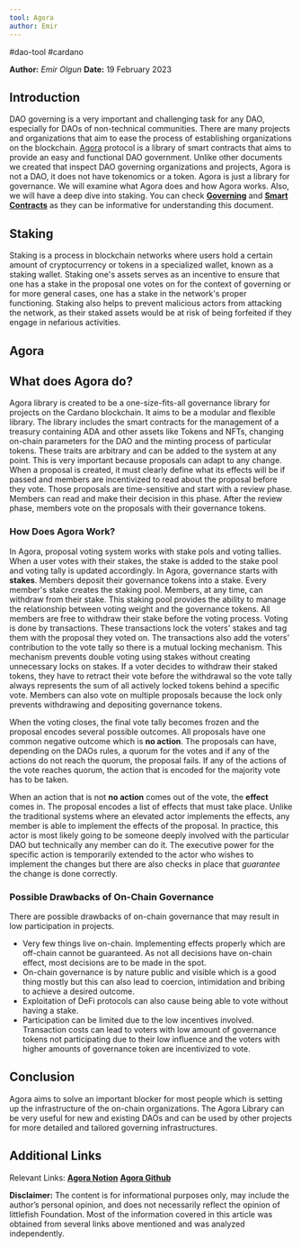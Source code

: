```yaml
---
tool: Agora
author: Emir
---
```


#dao-tool #cardano 

**Author:** *Emir Olgun*
**Date:** 19 February 2023

## Introduction

DAO governing is a very important and challenging task for any DAO, especially for DAOs of non-technical communities. There are many projects and organizations that aim to ease the process of establishing organizations on the blockchain. [Agora](https://github.com/Liqwid-Labs/agora) protocol is a library of smart contracts that aims to provide an easy and functional DAO government. Unlike other documents we created that inspect DAO governing organizations and projects, Agora is not a DAO, it does not have tokenomics or a token. Agora is just a library for governance. We will examine what Agora does and how Agora works. Also, we will have a deep dive into staking. You can check [**Governing**](https://hackmd.io/uFYmotUkSO6qCZPeFd_Q4A#DAO-Governing) and [**Smart Contracts**](https://hackmd.io/uFYmotUkSO6qCZPeFd_Q4A#Smart-Contract) as they can be informative for understanding this document.

## Staking

Staking is a process in blockchain networks where users hold a certain amount of cryptocurrency or tokens in a specialized wallet, known as a staking wallet. Staking one's assets serves as an incentive to ensure that one has a stake in the proposal one votes on for the context of governing or for more general cases, one has a stake in the network's proper functioning.
Staking also helps to prevent malicious actors from attacking the network, as their staked assets would be at risk of being forfeited if they engage in nefarious activities.

## Agora

## What does Agora do?

Agora library is created to be a one-size-fits-all governance library for projects on the Cardano blockchain. It aims to be a modular and flexible library. The library includes the smart contracts for the management of a treasury containing ADA and other assets like Tokens and NFTs, changing on-chain parameters for the DAO and the minting process of particular tokens. These traits are arbitrary and can be added to the system at any point. This is very important because proposals can adapt to any change.
When a proposal is created, it must clearly define what its effects will be if passed and members are incentivized to read about the proposal before they vote. Those proposals are time-sensitive and start with a review phase. Members can read and make their decision in this phase. After the review phase, members vote on the proposals with their governance tokens.

### How Does Agora Work?

In Agora, proposal voting system works with stake pols and voting tallies. When a user votes with their stakes, the stake is added to the stake pool and voting tally is updated accordingly. 
In Agora, governance starts with **stakes**. Members deposit their governance tokens into a stake. Every member's stake creates the staking pool. Members, at any time, can withdraw from their stake. This staking pool provides the ability to manage the relationship between voting weight and the governance tokens. All members are free to withdraw their stake before the voting process. Voting is done by transactions. These transactions lock the voters' stakes and tag them with the proposal they voted on. The transactions also add the voters' contribution to the vote tally so there is a mutual locking mechanism. This mechanism prevents double voting using stakes without creating unnecessary locks on stakes.
If a voter decides to withdraw their staked tokens, they have to retract their vote before the withdrawal so the vote tally always represents the sum of all actively locked tokens behind a specific vote.
Members can also vote on multiple proposals because the lock only prevents withdrawing and depositing governance tokens.

When the voting closes, the final vote tally becomes frozen and the proposal encodes several possible outcomes. All proposals have one common negative outcome which is **no action**. The proposals can have, depending on the DAOs rules, a quorum for the votes and if any of the actions do not reach the quorum, the proposal fails. If any of the actions of the vote reaches quorum, the action that is encoded for the majority vote has to be taken.

When an action that is not **no action** comes out of the vote, the **effect** comes in. The proposal encodes a list of effects that must take place. Unlike the traditional systems where an elevated actor implements the effects, any member is able to implement the effects of the proposal. In practice, this actor is most likely going to be someone deeply involved with the particular DAO but technically any member can do it. The executive power for the specific action is temporarily extended to the actor who wishes to implement the changes but there are also checks in place that *guarantee* the change is done correctly.

### Possible Drawbacks of On-Chain Governance

There are possible drawbacks of on-chain governance that may result in low participation in projects.

- Very few things live on-chain. Implementing effects properly which are off-chain cannot be guaranteed. As not all decisions have on-chain effect, most decisions are to be made in the spot.
- On-chain governance is by nature public and visible which is a good thing mostly but this can also lead to coercion, intimidation and bribing to achieve a desired outcome.
- Exploitation of DeFi protocols can also cause being able to vote without having a stake.
- Participation can be limited due to the low incentives involved. Transaction costs can lead to voters with low amount of governance tokens not participating due to their low influence and the voters with higher amounts of governance token are incentivized to vote.

## Conclusion

Agora aims to solve an important blocker for most people which is setting up the infrastructure of the on-chain organizations. The Agora Library can be very useful for new and existing DAOs and can be used by other projects for more detailed and tailored governing infrastructures.

## Additional Links
Relevant Links:
[**Agora Notion**](https://liqwid.notion.site/e85c09d2c9a542b19aac8dd3d6caa98b?v=d863219cd6a14082a661c4959cabd6e7)
[**Agora Github**](https://github.com/Liqwid-Labs/agora)

**Disclaimer:** The content is for informational purposes only, may include the author’s personal opinion, and does not necessarily reflect the opinion of littlefish Foundation. Most of the information covered in this article was obtained from several links above mentioned and was analyzed independently.